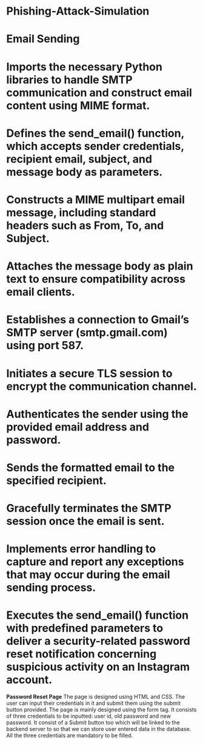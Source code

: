 # Phishing-Attack-Simulation
# Email Sending
# Imports the necessary Python libraries to handle SMTP communication and construct email content using MIME format.
# Defines the send_email() function, which accepts sender credentials, recipient email, subject, and message body as parameters.
# Constructs a MIME multipart email message, including standard headers such as From, To, and Subject.
# Attaches the message body as plain text to ensure compatibility across email clients.
# Establishes a connection to Gmail’s SMTP server (smtp.gmail.com) using port 587.
# Initiates a secure TLS session to encrypt the communication channel.
# Authenticates the sender using the provided email address and password.
# Sends the formatted email to the specified recipient.
# Gracefully terminates the SMTP session once the email is sent.
# Implements error handling to capture and report any exceptions that may occur during the email sending process.
# Executes the send_email() function with predefined parameters to deliver a security-related password reset notification concerning suspicious activity on an Instagram account.

**Password Reset Page**
The page is designed using HTML and CSS. The user can input their credentials in it and submit them using the submit button provided. The page is mainly designed using the form tag. It consists of three credentials to be inputted: user id, old password and new password. It consist of a Submit button too which will be linked to the backend server to so that we can store user entered data in the database. All the three credentials are mandatory to be filled. 
